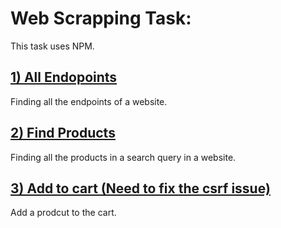 # Web Scrapping Task:

This task uses NPM.


<h2>
<a href="1_all_endpoints/README.md">
	1) All Endopoints
</a>
</h2>
Finding all the endpoints of a website.

<h2>
<a href="2_find_products/README.md">
	2) Find Products
</a>
</h2>
Finding all the products in a search query in a website.




<h2>
<a href="3_add_to_cart/README.md">
	3) Add to cart (Need to fix the csrf issue)
</a>
</h2>
Add a prodcut to the cart.











